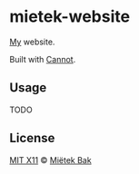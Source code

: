 mietek-website
==============

[My](http://mietek.io/) website.

Built with [Cannot](https://github.com/mietek/cannot/).


Usage
-----

TODO


License
-------

[MIT X11](https://github.com/mietek/license/blob/master/LICENSE.md) © [Miëtek Bak](http://mietek.io/)
